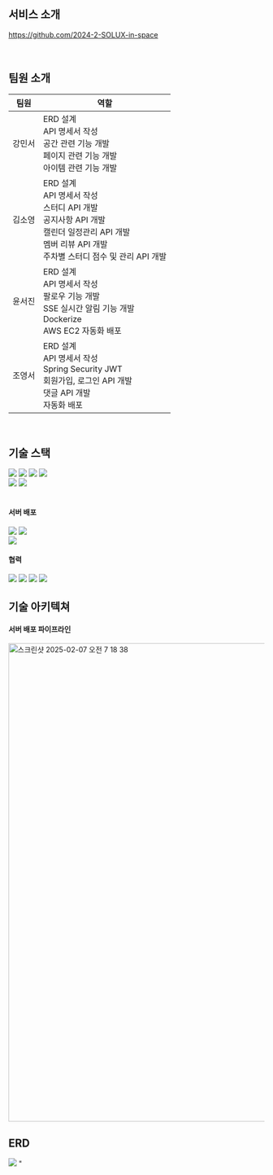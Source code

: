 ## 서비스 소개
https://github.com/2024-2-SOLUX-in-space

<br/>


## 팀원 소개
|팀원|역할|
|----|---|
|강민서|ERD 설계<br>API 명세서 작성<br>공간 관련 기능 개발<br>페이지 관련 기능 개발<br>아이템 관련 기능 개발|
|김소영|ERD 설계<br>API 명세서 작성<br>스터디 API 개발<br>공지사항 API 개발<br>캘린더 일정관리 API 개발<br>멤버 리뷰 API 개발<br>주차별 스터디 점수 및 관리 API 개발|
|윤서진|ERD 설계<br>API 명세서 작성<br>팔로우 기능 개발<br>SSE 실시간 알림 기능 개발<br>Dockerize<br>AWS EC2 자동화 배포|
|조영서|ERD 설계<br>API 명세서 작성<br>Spring Security JWT<br> 회원가입, 로그인 API 개발<br>댓글 API 개발<br>자동화 배포|


<br>



## 기술 스택

<img src="https://img.shields.io/badge/java-007396?style=for-the-badge&logo=java&logoColor=white"/> <img src="https://img.shields.io/badge/springboot-6DB33F?style=for-the-badge&logo=springboot&logoColor=white"/>
<img src="https://img.shields.io/badge/mysql-4479A1?style=for-the-badge&logo=mysql&logoColor=white"/>
<img src="https://img.shields.io/badge/Firebase-039BE5?style=for-the-badge&logo=Firebase&logoColor=white"/>
<br>
<img src="https://img.shields.io/badge/spring security-6DB33F?style=for-the-badge&logo=springsecurity&logoColor=white"/>
<img src="https://img.shields.io/badge/spring data JPA-6DB33F?style=for-the-badge&logo=&logoColor=white"/>
<br>
<br>

#### 서버 배포
<img src="https://img.shields.io/badge/AWS EC2-FF9900?style=for-the-badge&logo=amazonec2&logoColor=white"/> <img src="https://img.shields.io/badge/AWS S3-569A31?style=for-the-badge&logo=amazons3&logoColor=white"/>
<br>
<img src="https://img.shields.io/badge/docker-%230db7ed.svg?style=for-the-badge&logo=docker&logoColor=white"/>


#### 협력
<img src="https://img.shields.io/badge/Notion-000000?style=for-the-badge&logo=notion&logoColor=white"/> <img src="https://img.shields.io/badge/github-181717?style=for-the-badge&logo=github&logoColor=white"/>
<img src="https://img.shields.io/badge/discord-5865F2?style=for-the-badge&logo=discord&logoColor=white"/>
<img src="https://img.shields.io/badge/-Swagger-%23Clojure?style=for-the-badge&logo=swagger&logoColor=white"/>





## 기술 아키텍쳐


#### 서버 배포 파이프라인

<img width="940" alt="스크린샷 2025-02-07 오전 7 18 38" src="https://github.com/user-attachments/assets/ffc1cfd0-7aff-4353-b88b-0690943ef360" />



<br>

## ERD
<img src="https://github.com/user-attachments/assets/a0a714bb-8b49-4357-a839-e5fee3d1ff8f" />
"
